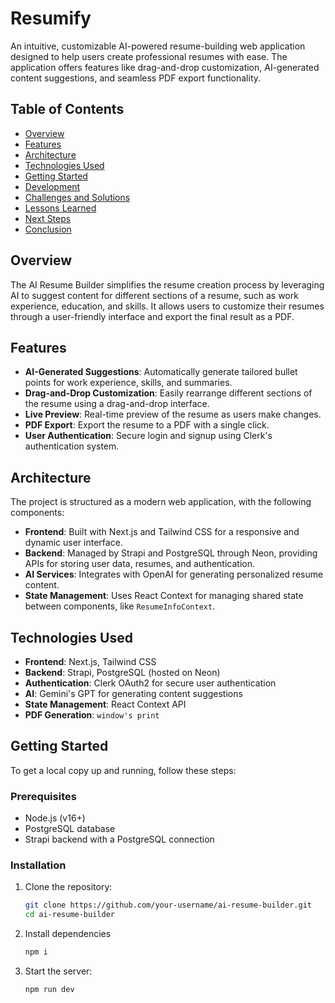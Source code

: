 # Resumify

An intuitive, customizable AI-powered resume-building web application designed to help users create professional resumes with ease. The application offers features like drag-and-drop customization, AI-generated content suggestions, and seamless PDF export functionality.

## Table of Contents

- [Overview](#overview)
- [Features](#features)
- [Architecture](#architecture)
- [Technologies Used](#technologies-used)
- [Getting Started](#getting-started)
- [Development](#development)
- [Challenges and Solutions](#challenges-and-solutions)
- [Lessons Learned](#lessons-learned)
- [Next Steps](#next-steps)
- [Conclusion](#conclusion)

## Overview

The AI Resume Builder simplifies the resume creation process by leveraging AI to suggest content for different sections of a resume, such as work experience, education, and skills. It allows users to customize their resumes through a user-friendly interface and export the final result as a PDF.

## Features

- **AI-Generated Suggestions**: Automatically generate tailored bullet points for work experience, skills, and summaries.
- **Drag-and-Drop Customization**: Easily rearrange different sections of the resume using a drag-and-drop interface.
- **Live Preview**: Real-time preview of the resume as users make changes.
- **PDF Export**: Export the resume to a PDF with a single click.
- **User Authentication**: Secure login and signup using Clerk's authentication system.

## Architecture

The project is structured as a modern web application, with the following components:

- **Frontend**: Built with Next.js and Tailwind CSS for a responsive and dynamic user interface.
- **Backend**: Managed by Strapi and PostgreSQL through Neon, providing APIs for storing user data, resumes, and authentication.
- **AI Services**: Integrates with OpenAI for generating personalized resume content.
- **State Management**: Uses React Context for managing shared state between components, like `ResumeInfoContext`.

## Technologies Used

- **Frontend**: Next.js, Tailwind CSS
- **Backend**: Strapi, PostgreSQL (hosted on Neon)
- **Authentication**: Clerk OAuth2 for secure user authentication
- **AI**: Gemini's GPT for generating content suggestions
- **State Management**: React Context API
- **PDF Generation**: ``window's print``

## Getting Started

To get a local copy up and running, follow these steps:

### Prerequisites

- Node.js (v16+)
- PostgreSQL database
- Strapi backend with a PostgreSQL connection

### Installation

1. Clone the repository:
   ```bash
   git clone https://github.com/your-username/ai-resume-builder.git
   cd ai-resume-builder

2. Install dependencies
   ```bash
   npm i
   
4. Start the server:
   ```bash
   npm run dev
